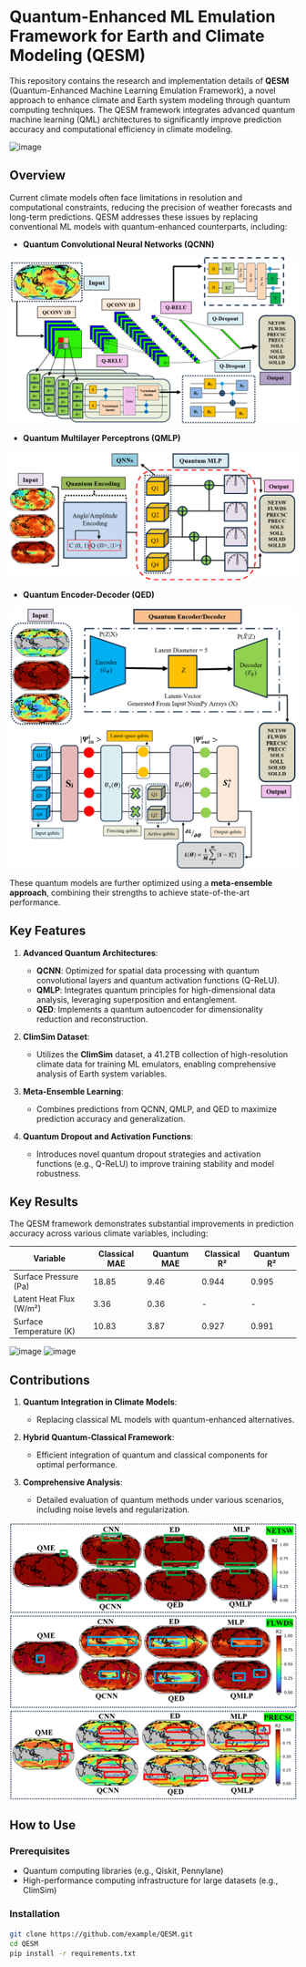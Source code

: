# Quantum-Enhanced ML Emulation Framework for Earth and Climate Modeling (QESM)

This repository contains the research and implementation details of **QESM** (Quantum-Enhanced Machine Learning Emulation Framework), a novel approach to enhance climate and Earth system modeling through quantum computing techniques. The QESM framework integrates advanced quantum machine learning (QML) architectures to significantly improve prediction accuracy and computational efficiency in climate modeling.

![image](https://github.com/adibgpt/QESM/blob/5732ba0b73aac412beb11cb217bd2a2f78613559/Images/Picture8.png)

## Overview

Current climate models often face limitations in resolution and computational constraints, reducing the precision of weather forecasts and long-term predictions. QESM addresses these issues by replacing conventional ML models with quantum-enhanced counterparts, including:

- **Quantum Convolutional Neural Networks (QCNN)**

![image](https://github.com/adibgpt/QESM/blob/222c24003def74d365bc7897a4e9f69189b5ea31/Images/Picture1%20(1).png)

- **Quantum Multilayer Perceptrons (QMLP)**

![image](https://github.com/adibgpt/QESM/blob/f1354c0903a7594daad1a4187c6416b263a5112a/Images/Picture105.png)

- **Quantum Encoder-Decoder (QED)**
  
![image](https://github.com/adibgpt/QESM/blob/0698b8f3fadcc546f4e2f40833ac2fb10893d65a/Images/Picture111110.png)

These quantum models are further optimized using a **meta-ensemble approach**, combining their strengths to achieve state-of-the-art performance.

## Key Features

1. **Advanced Quantum Architectures**:
   - **QCNN**: Optimized for spatial data processing with quantum convolutional layers and quantum activation functions (Q-ReLU).
   - **QMLP**: Integrates quantum principles for high-dimensional data analysis, leveraging superposition and entanglement.
   - **QED**: Implements a quantum autoencoder for dimensionality reduction and reconstruction.

2. **ClimSim Dataset**:
   - Utilizes the **ClimSim** dataset, a 41.2TB collection of high-resolution climate data for training ML emulators, enabling comprehensive analysis of Earth system variables.

3. **Meta-Ensemble Learning**:
   - Combines predictions from QCNN, QMLP, and QED to maximize prediction accuracy and generalization.

4. **Quantum Dropout and Activation Functions**:
   - Introduces novel quantum dropout strategies and activation functions (e.g., Q-ReLU) to improve training stability and model robustness.

## Key Results

The QESM framework demonstrates substantial improvements in prediction accuracy across various climate variables, including:

| Variable               | Classical MAE | Quantum MAE | Classical R² | Quantum R² |
|------------------------|---------------|-------------|--------------|------------|
| Surface Pressure (Pa)  | 18.85         | 9.46        | 0.944        | 0.995      |
| Latent Heat Flux (W/m²)| 3.36          | 0.36        | -            | -          |
| Surface Temperature (K)| 10.83         | 3.87        | 0.927        | 0.991      |

![image](https://github.com/adibgpt/QESM/blob/4736599aef56ed297717d5ec1234c0769a52b26a/Images/Picture21.png)
![image](https://github.com/adibgpt/QESM/blob/4736599aef56ed297717d5ec1234c0769a52b26a/Images/Picture31.png)

## Contributions

1. **Quantum Integration in Climate Models**:
   - Replacing classical ML models with quantum-enhanced alternatives.

2. **Hybrid Quantum-Classical Framework**:
   - Efficient integration of quantum and classical components for optimal performance.

3. **Comprehensive Analysis**:
   - Detailed evaluation of quantum methods under various scenarios, including noise levels and regularization.

![image](https://github.com/adibgpt/QESM/blob/a928935630bb061761b67885d6f2e978eb0d849c/Images/Picture1006.png)
![image](https://github.com/adibgpt/QESM/blob/a928935630bb061761b67885d6f2e978eb0d849c/Images/Picture1007.png)
![image](https://github.com/adibgpt/QESM/blob/a928935630bb061761b67885d6f2e978eb0d849c/Images/Picture1008.png)

## How to Use

### Prerequisites

- Quantum computing libraries (e.g., Qiskit, Pennylane)
- High-performance computing infrastructure for large datasets (e.g., ClimSim)

### Installation

```bash
git clone https://github.com/example/QESM.git
cd QESM
pip install -r requirements.txt
